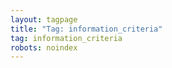 ```yaml
---
layout: tagpage
title: "Tag: information_criteria"
tag: information_criteria
robots: noindex
---
```

